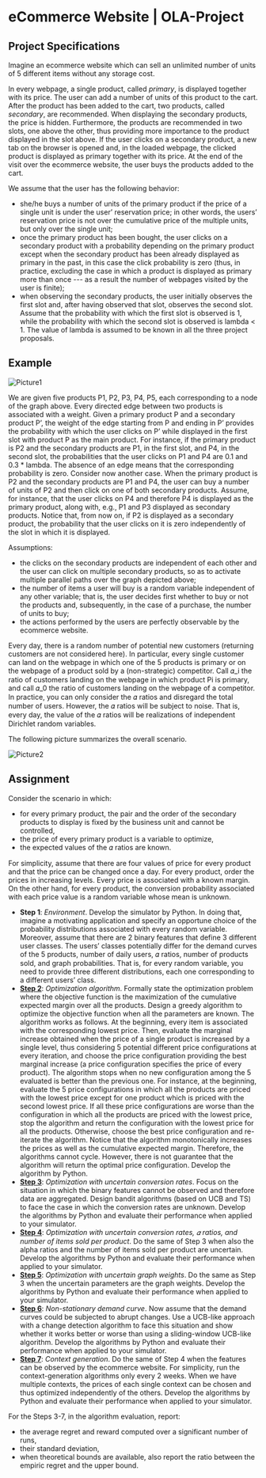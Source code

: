 # eCommerce Website | OLA-Project

## Project Specifications

Imagine an ecommerce website which can sell an unlimited number of units of 5 different items without any storage cost.

In every webpage, a single product, called *primary*, is displayed together with its price. The user can add a number of units of this product to the cart. After the product has been added to the cart, two products, called *secondary*, are recommended. When displaying the secondary products, the price is hidden. Furthermore, the products are recommended in two slots, one above the other, thus providing more importance to the product displayed in the slot above. If the user clicks on a secondary product, a new tab on the browser is opened and, in the loaded webpage, the clicked product is displayed as primary together with its price. At the end of the visit over the ecommerce website, the user buys the products added to the cart.

We assume that the user has the following behavior:
- she/he buys a number of units of the primary product if the price of a single unit is under the user’ reservation price; in other words, the users’ reservation price is not over the cumulative price of the multiple units, but only over the single unit;
- once the primary product has been bought, the user clicks on a secondary product with a probability depending on the primary product except when the secondary product has been already displayed as primary in the past, in this case the click probability is zero (thus, in practice, excluding the case in which a product is displayed as primary more than once --- as a result the number of webpages visited by the user is finite);
- when observing the secondary products, the user initially observes the first slot and, after having observed that slot, observes the second slot. Assume that the probability with which the first slot is observed is 1, while the probability with which the second slot is observed is lambda < 1. The value of lambda is assumed to be known in all the three project proposals.

## Example

<img src="https://i.ibb.co/8zmj0N3/Picture1.png" alt="Picture1" border="0">

We are given five products P1, P2, P3, P4, P5, each corresponding to a node of the graph above. Every directed edge between two products is associated with a weight. Given a primary product P and a secondary product P’, the weight of the edge starting from P and ending in P’ provides the probability with which the user clicks on P’ while displayed in the first slot with product P as the main product. For instance, if the primary product is P2 and the secondary products are P1, in the first slot, and P4, in the second slot, the probabilities that the user clicks on P1 and P4 are 0.1 and 0.3 * lambda. The absence of an edge means that the corresponding probability is zero. Consider now another case. When the primary product is P2 and the secondary products are P1 and P4, the user can buy a number of units of P2 and then click on one of both secondary products. Assume, for instance, that the user clicks on P4 and therefore P4 is displayed as the primary product, along with, e.g., P1 and P3 displayed as secondary products. Notice that, from now on, if P2 is displayed as a secondary product, the probability that the user clicks on it is zero independently of the slot in which it is displayed.

Assumptions:
- the clicks on the secondary products are independent of each other and the user can click on multiple secondary products, so as to activate multiple parallel paths over the graph depicted above;
- the number of items a user will buy is a random variable independent of any other variable; that is, the user decides first whether to buy or not the products and, subsequently, in the case of a purchase, the number of units to buy;
- the actions performed by the users are perfectly observable by the ecommerce website.

Every day, there is a random number of potential new customers (returning customers are not considered here). In particular, every single customer can land on the webpage in which one of the 5 products is primary or on the webpage of a product sold by a (non-strategic) competitor. Call 𝛼_i the ratio of customers landing on the webpage in which product Pi is primary, and call 𝛼_0 the ratio of customers landing on the webpage of a competitor. In practice, you can only consider the 𝛼 ratios and disregard the total number of users. However, the 𝛼 ratios will be subject to noise. That is, every day, the value of the 𝛼 ratios will be realizations of independent Dirichlet random variables.

The following picture summarizes the overall scenario.

<img src="https://i.ibb.co/YBrQrvK/Picture2.png" alt="Picture2" border="0">

## Assignment

Consider the scenario in which:
- for every primary product, the pair and the order of the secondary products to display is fixed by the business unit and cannot be controlled,
- the price of every primary product is a variable to optimize,
- the expected values of the 𝛼 ratios are known.

For simplicity, assume that there are four values of price for every product and that the price can be changed once a day. For every product, order the prices in increasing levels. Every price is associated with a known margin. On the other hand, for every product, the conversion probability associated with each price value is a random variable whose mean is unknown. 

- **Step 1**: *Environment*. Develop the simulator by Python. In doing that, imagine a motivating application and specify an opportune choice of the probability distributions associated with every random variable. Moreover, assume that there are 2 binary features that define 3 different user classes. The users’ classes potentially differ for the demand curves of the 5 products, number of daily users, 𝛼 ratios, number of products sold, and graph probabilities. That is, for every random variable, you need to provide three different distributions, each one corresponding to a different users’ class.
- **[Step 2](https://github.com/riccardo-pala/OLA-Project/tree/master/Step2)**: *Optimization algorithm*. Formally state the optimization problem where the objective function is the maximization of the cumulative expected margin over all the products. Design a greedy algorithm to optimize the objective function when all the parameters are known. The algorithm works as follows. At the beginning, every item is associated with the corresponding lowest price. Then, evaluate the marginal increase obtained when the price of a single product is increased by a single level, thus considering 5 potential different price configurations at every iteration, and choose the price configuration providing the best marginal increase (a price configuration specifies the price of every product). The algorithm stops when no new configuration among the 5 evaluated is better than the previous one. For instance, at the beginning, evaluate the 5 price configurations in which all the products are priced with the lowest price except for one product which is priced with the second lowest price. If all these price configurations are worse than the configuration in which all the products are priced with the lowest price, stop the algorithm and return the configuration with the lowest price for all the products. Otherwise, choose the best price configuration and re-iterate the algorithm. Notice that the algorithm monotonically increases the prices as well as the cumulative expected margin. Therefore, the algorithms cannot cycle. However, there is not guarantee that the algorithm will return the optimal price configuration. Develop the algorithm by Python.
- **[Step 3](https://github.com/riccardo-pala/OLA-Project/tree/master/Step3)**: *Optimization with uncertain conversion rates*. Focus on the situation in which the binary features cannot be observed and therefore data are aggregated. Design bandit algorithms (based on UCB and TS) to face the case in which the conversion rates are unknown. Develop the algorithms by Python and evaluate their performance when applied to your simulator.
- **[Step 4](https://github.com/riccardo-pala/OLA-Project/tree/master/Step4)**: *Optimization with uncertain conversion rates, 𝛼 ratios, and number of items sold per product*. Do the same of Step 3 when also the alpha ratios and the number of items sold per product are uncertain. Develop the algorithms by Python and evaluate their performance when applied to your simulator.
- **[Step 5](https://github.com/riccardo-pala/OLA-Project/tree/master/Step5)**: *Optimization with uncertain graph weights*. Do the same as Step 3 when the uncertain parameters are the graph weights. Develop the algorithms by Python and evaluate their performance when applied to your simulator.
- **[Step 6](https://github.com/riccardo-pala/OLA-Project/tree/master/Step6)**: *Non-stationary demand curve*. Now assume that the demand curves could be subjected to abrupt changes. Use a UCB-like approach with a change detection algorithm to face this situation and show whether it works better or worse than using a sliding-window UCB-like algorithm. Develop the algorithms by Python and evaluate their performance when applied to your simulator.
- **[Step 7](https://github.com/riccardo-pala/OLA-Project/tree/master/Step7)**: *Context generation*. Do the same of Step 4 when the features can be observed by the ecommerce website. For simplicity, run the context-generation algorithms only every 2 weeks. When we have multiple contexts, the prices of each single context can be chosen and thus optimized independently of the others. Develop the algorithms by Python and evaluate their performance when applied to your simulator.

For the Steps 3-7, in the algorithm evaluation, report:
- the average regret and reward computed over a significant number of runs,
- their standard deviation, 
- when theoretical bounds are available, also report the ratio between the empiric regret and the upper bound.
